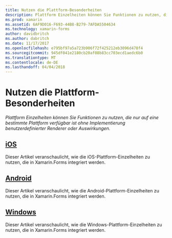 ```yaml
---
title: Nutzen die Plattform-Besonderheiten
description: Plattform Einzelheiten können Sie Funktionen zu nutzen, die nur auf eine bestimmte Plattform verfügbar ist ohne Implementierung benutzerdefinierter Renderer oder Auswirkungen.
ms.prod: xamarin
ms.assetid: 6AF9D016-F693-44B8-B279-7AFDA5504634
ms.technology: xamarin-forms
author: davidbritch
ms.author: dabritch
ms.date: 11/17/2017
ms.openlocfilehash: e795bf97a5a723b906f72f425212eb3096d478f4
ms.sourcegitcommit: 945df041e2180cb20af08b83cc703ecd1aedc6b0
ms.translationtype: MT
ms.contentlocale: de-DE
ms.lasthandoff: 04/04/2018
---
```

# <a name="consuming-platform-specifics"></a>Nutzen die Plattform-Besonderheiten

_Plattform Einzelheiten können Sie Funktionen zu nutzen, die nur auf eine bestimmte Plattform verfügbar ist ohne Implementierung benutzerdefinierter Renderer oder Auswirkungen._

## <a name="iosiosmd"></a>[iOS](ios.md)

Dieser Artikel veranschaulicht, wie die iOS-Plattform-Einzelheiten zu nutzen, die in Xamarin.Forms integriert werden.

## <a name="androidandroidmd"></a>[Android](android.md)

Dieser Artikel veranschaulicht, wie die Android-Plattform-Einzelheiten zu nutzen, die in Xamarin.Forms integriert werden.

## <a name="windowswindowsmd"></a>[Windows](windows.md)

Dieser Artikel veranschaulicht, wie die Windows-Plattform-Einzelheiten zu nutzen, die in Xamarin.Forms integriert werden.
